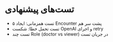 # تست‌های پیشنهادی
- تست همزمانی: ایجاد ۵ Encounter پشت سر هم
- تست تحمل خطا: شکست OpenAI و اجرای retry
- تست چند Role (doctor vs viewer) در جریان تست